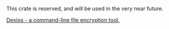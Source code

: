 This crate is reserved, and will be used in the very near future.

[Dexios - a command-line file encryption tool.](https://github.com/brxken128/dexios)